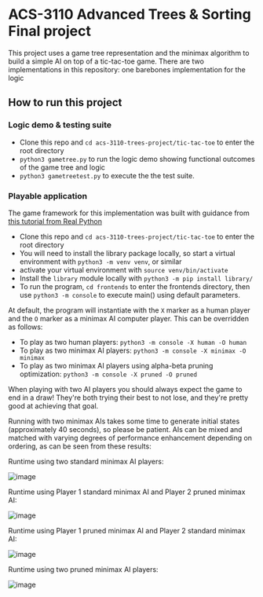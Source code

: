 # ACS-3110 Advanced Trees & Sorting Final project

This project uses a game tree representation and the minimax algorithm to build a simple AI on top of a tic-tac-toe game.  There are two implementations in this repository: one barebones implementation for the logic 

## How to run this project

### Logic demo & testing suite

- Clone this repo and `cd acs-3110-trees-project/tic-tac-toe` to enter the root directory
- `python3 gametree.py` to run the logic demo showing functional outcomes of the game tree and logic
- `python3 gametreetest.py` to execute the the test suite.

### Playable application

The game framework for this implementation was built with guidance from [this tutorial from Real Python](https://realpython.com/tic-tac-toe-ai-python/)

- Clone this repo and `cd acs-3110-trees-project/tic-tac-toe` to enter the root directory
- You will need to install the library package locally, so start a virtual environment with `python3 -m venv venv`, or similar
- activate your virtual environment with `source venv/bin/activate`
- Install the `library` module locally with `python3 -m pip install library/`
- To run the program, `cd frontends` to enter the frontends directory, then use `python3 -m console` to execute main() using default parameters.

At default, the program will instantiate with the `X` marker as a human player and the `O` marker as a minimax AI computer player.  This can be overridden as follows:

- To play as two human players: `python3 -m console -X human -O human`
- To play as two minimax AI players: `python3 -m console -X minimax -O minimax`
- To play as two minimax AI players using alpha-beta pruning optimization: `python3 -m console -X pruned -O pruned`

When playing with two AI players you should always expect the game to end in a draw!  They're both trying their best to not lose, and they're pretty good at achieving that goal.  

Running with two minimax AIs takes some time to generate initial states (approximately 40 seconds), so please be patient.  AIs can be mixed and matched with varying degrees of performance enhancement depending on ordering, as can be seen from these results:

Runtime using two standard minimax AI players:

![image](https://github.com/energeist/acs-3110-trees-project/assets/111889289/a9041516-1be3-4290-8419-630f02b550d0)

Runtime using Player 1 standard minimax AI and Player 2 pruned minimax AI:

![image](https://github.com/energeist/acs-3110-trees-project/assets/111889289/452b6721-e083-4cee-ba3c-fcd88d04adef)

Runtime using Player 1 pruned minimax AI and Player 2 standard minimax AI:

![image](https://github.com/energeist/acs-3110-trees-project/assets/111889289/e18470c1-b4e9-46d2-8c91-dcf82708deb9)

Runtime using two pruned minimax AI players:

![image](https://github.com/energeist/acs-3110-trees-project/assets/111889289/dcce33d7-559d-44f2-8a37-1e2bf365485a)


